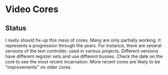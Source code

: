 # Video Cores

## Status
I really should fix-up this mess of cores. Many are only partially working. It represents a progression through the years.
For instance, there are several versions of the text controller, used in various projects. Different versions have different register sets and use different busses.
Check the date on the core to see the most recent incarnation. More recent cores are likely to be "improvements" on older cores.

